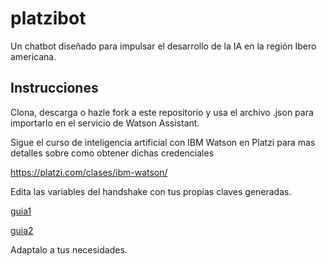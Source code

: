 # platzibot
Un chatbot diseñado para impulsar el desarrollo de la IA en la región Ibero americana.

## Instrucciones

Clona, descarga o hazle fork a este repositorio y usa el archivo .json para importarlo en el servicio de Watson Assistant.

Sigue el curso de inteligencia artificial con IBM Watson en Platzi para mas detalles sobre como obtener dichas credenciales

https://platzi.com/clases/ibm-watson/

Edita las variables del handshake con tus propias claves generadas.

[guia1](https://user-images.githubusercontent.com/12854504/92315385-a92d0480-efaa-11ea-97ce-54ade6521e8f.png)

[guia2](https://user-images.githubusercontent.com/12854504/92315400-b9dd7a80-efaa-11ea-9c62-dd4b2784cf54.png)

Adaptalo a tus necesidades.
